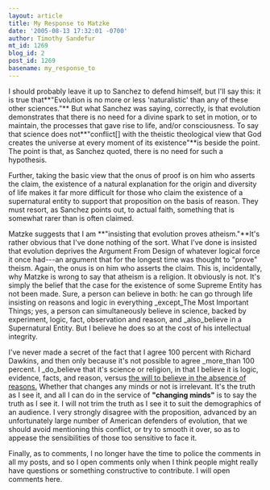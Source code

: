 ```yaml
---
layout: article
title: My Response to Matzke
date: '2005-08-13 17:32:01 -0700'
author: Timothy Sandefur
mt_id: 1269
blog_id: 2
post_id: 1269
basename: my_response_to
---
```

I should probably leave it up to Sanchez to defend himself, but I'll say this: it is true that**"Evolution is no more or less 'naturalistic' than any of these other sciences."** But what Sanchez was saying, correctly, is that evolution demonstrates that there is no need for a divine spark to set in motion, or to maintain, the processes that gave rise to life, and/or consciousness. To say that science does not**"conflict\[\] with the theistic theological view that God creates the universe at every moment of its existence"**is beside the point. The point is that, as Sanchez quoted, there is no need for such a hypothesis.

Further, taking the basic view that the onus of proof is on him who asserts the claim, the existence of a natural explanation for the origin and diversity of life makes it far more difficult for those who claim the existence of a supernatural entity to support that proposition on the basis of reason. They must resort, as Sanchez points out, to actual faith, something that is somewhat rarer than is often claimed. 

Matzke suggests that I am **"insisting that evolution proves atheism."**It's rather obvious that I've done nothing of the sort. What I've done is insisted that evolution deprives the Argument From Design of whatever logical force it once had---an argument that for the longest time was thought to "prove" theism. Again, the onus is on him who asserts the claim. This is, incidentally, why Matzke is wrong to say that atheism is a religion. It obviously is not. It's simply the belief that the case for the existence of some Supreme Entity has not been made. Sure, a person can believe in both: he can go through life insisting on reasons and logic in everything _except_The Most Important Things; yes, a person can simultaneously believe in science, backed by experiment, logic, fact, observation and reason, and _also_believe in a Supernatural Entity. But I believe he does so at the cost of his intellectual integrity.

I've never made a secret of the fact that I agree 100 percent with Richard Dawkins, and then only because it's not possible to agree _more_than 100 percent. I _do_believe that it's science or religion, in that I believe it is logic, evidence, facts, and reason, versus [the will to believe in the absence of reasons.](http://www.publicappeal.org/library/nietzsche/Nietzsche_human_all_too_human/sect5_signs_of_higher_and_lower_culture.htm) Whether that changes any minds or not is irrelevant. It's the truth as I see it, and all I can do in the service of **"changing minds"** is to say the truth as I see it. I will not trim the truth as I see it to suit the demographics of an audience. I very strongly disagree with the proposition, advanced by an unfortunately large number of American defenders of evolution, that we should avoid mentioning this conflict, or try to smooth it over, so as to appease the sensibilities of those too sensitive to face it. 

Finally, as to comments, I no longer have the time to police the comments in all my posts, and so I open comments only when I think people might really have questions or something constructive to contribute. I will open comments here.
